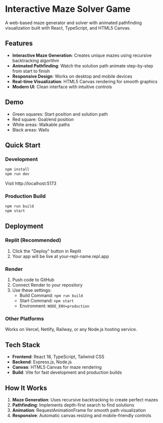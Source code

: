 # Interactive Maze Solver Game

A web-based maze generator and solver with animated pathfinding visualization built with React, TypeScript, and HTML5 Canvas.

## Features

- **Interactive Maze Generation**: Creates unique mazes using recursive backtracking algorithm
- **Animated Pathfinding**: Watch the solution path animate step-by-step from start to finish
- **Responsive Design**: Works on desktop and mobile devices
- **Real-time Visualization**: HTML5 Canvas rendering for smooth graphics
- **Modern UI**: Clean interface with intuitive controls

## Demo

- Green squares: Start position and solution path
- Red square: Goal/end position
- White areas: Walkable paths
- Black areas: Walls

## Quick Start

### Development
```bash
npm install
npm run dev
```
Visit http://localhost:5173

### Production Build
```bash
npm run build
npm start
```

## Deployment

### Replit (Recommended)
1. Click the "Deploy" button in Replit
2. Your app will be live at your-repl-name.repl.app

### Render
1. Push code to GitHub
2. Connect Render to your repository
3. Use these settings:
   - Build Command: `npm run build`
   - Start Command: `npm start`
   - Environment: `NODE_ENV=production`

### Other Platforms
Works on Vercel, Netlify, Railway, or any Node.js hosting service.

## Tech Stack

- **Frontend**: React 18, TypeScript, Tailwind CSS
- **Backend**: Express.js, Node.js
- **Canvas**: HTML5 Canvas for maze rendering
- **Build**: Vite for fast development and production builds

## How It Works

1. **Maze Generation**: Uses recursive backtracking to create perfect mazes
2. **Pathfinding**: Implements depth-first search to find solutions
3. **Animation**: RequestAnimationFrame for smooth path visualization
4. **Responsive**: Automatic canvas resizing and mobile-friendly controls